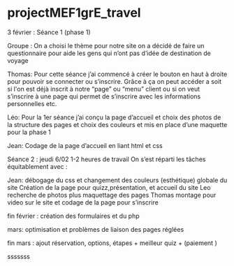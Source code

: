 # projectMEF1grE_travel
3 février : Séance 1 (phase 1)

Groupe : On a choisi le thème pour notre site on a décidé de faire un questionnaire pour aide les gens qui n’ont pas d’idée de destination de voyage 

Thomas: Pour cette séance j’ai commencé à créer le bouton en haut à droite pour pouvoir se connecter ou s’inscrire. Grâce à ça on peut accéder a soit si l'on est déjà inscrit à notre “page” ou “menu” client ou si on veut s’inscrire à une page qui permet de s’inscrire avec les informations personnelles etc.

Léo: Pour la 1er séance j’ai conçu la page d’accueil et choix des photos de la structure des pages et choix des couleurs et mis en place d’une maquette pour la phase 1

Jean:  Codage de  la page d’accueil en liant html et css 


Séance 2 : jeudi 6/02 
1-2 heures de travail 
On s’est réparti les tâches équitablement avec : 

Jean: débogage du css et changement des couleurs (esthétique) globale du site 
Création de la page pour quizz,présentation, et accueil du site
Leo recherche de photos plus maquettage des pages 
Thomas montage pour video sur le site et codage de la page pour s’inscrire 


fin février : 
création des formulaires et du php 

mars: 
optimisation et problèmes de liaison des pages réglées 

fin mars : 
ajout réservation, options, étapes + meilleur quiz + (paiement )

sssssss